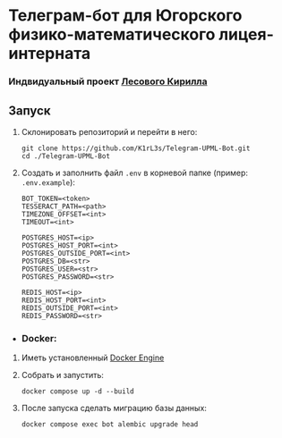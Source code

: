 # Телеграм-бот для Югорского физико-математического лицея-интерната
### Индвидуальный проект [Лесового Кирилла](https://hello.k1rles.ru)

## Запуск

1. Склонировать репозиторий и перейти в него:

    ```
    git clone https://github.com/K1rL3s/Telegram-UPML-Bot.git
    cd ./Telegram-UPML-Bot
    ```

2. Создать и заполнить файл `.env` в корневой папке (пример: `.env.example`):

    ```
    BOT_TOKEN=<token>
    TESSERACT_PATH=<path>
    TIMEZONE_OFFSET=<int>
    TIMEOUT=<int>
    
    POSTGRES_HOST=<ip>
    POSTGRES_HOST_PORT=<int>
    POSTGRES_OUTSIDE_PORT=<int>
    POSTGRES_DB=<str>
    POSTGRES_USER=<str>
    POSTGRES_PASSWORD=<str>

    REDIS_HOST=<ip>
    REDIS_HOST_PORT=<int>
    REDIS_OUTSIDE_PORT=<int>
    REDIS_PASSWORD=<str>
    ```

- ### Docker:

1. Иметь установленный [Docker Engine](https://docs.docker.com/engine/)

2. Собрать и запустить:

    ```
    docker compose up -d --build
    ```

3. После запуска сделать миграцию базы данных:

    ```
    docker compose exec bot alembic upgrade head
    ```
